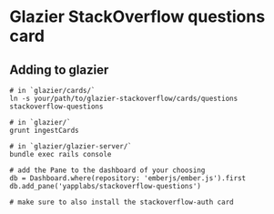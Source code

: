 Glazier StackOverflow questions card
====================================

## Adding to glazier

    # in `glazier/cards/`
    ln -s your/path/to/glazier-stackoverflow/cards/questions stackoverflow-questions

    # in `glazier/`
    grunt ingestCards

    # in `glazier/glazier-server/`
    bundle exec rails console

    # add the Pane to the dashboard of your choosing
    db = Dashboard.where(repository: 'emberjs/ember.js').first
    db.add_pane('yapplabs/stackoverflow-questions')
    
    # make sure to also install the stackoverflow-auth card
